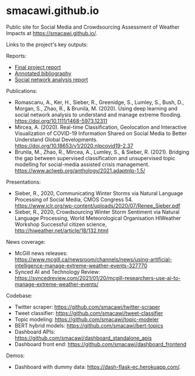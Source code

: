 # smacawi.github.io
Public site for Social Media and Crowdsourcing Assessment of Weather Impacts at https://smacawi.github.io/.

Links to the project's key outputs:

Reports:
- [Final project report](https://smacawi.github.io/docs/project-report.pdf)
- [Annotated bibliography](https://smacawi.github.io/docs/annotated-bibliography.pdf)
- [Social network analysis report](https://smacawi.github.io/docs/social-network-analysis-report.pdf)

Publications:
- Romascanu, A., Ker, H., Sieber, R., Greenidge, S., Lumley, S., Bush, D., Morgan, S., Zhao, R., & Brunila, M. (2020). Using deep learning and social network analysis to understand and manage extreme flooding. https://doi.org/10.1111/1468-5973.12311 
- Mircea, A. (2020). Real-time Classification, Geolocation and Interactive Visualization of COVID-19 Information Shared on Social Media to Better Understand Global Developments. https://doi.org/10.18653/v1/2020.nlpcovid19-2.37 
- Brunila, M., Zhao, R., Mircea, A., Lumley, S., & Sieber, R. (2021). Bridging the gap between supervised classification and unsupervised topic modelling for social-media assisted crisis management. https://www.aclweb.org/anthology/2021.adaptnlp-1.5/ 

Presentations:
- Sieber, R., 2020, Communicating Winter Storms via Natural Language Processing of Social Media, CMOS Congress 54. https://www.iclr.org/wp-content/uploads/2020/07/Renee_Sieber.pdf 
- Sieber, R., 2020, Crowdsourcing Winter Storm Sentiment via Natural Language Processing, World Meteorological Organisation HIWeather Workshop Successful citizen science, http://hiweather.net/article/18/132.html 

News coverage:
 - McGill news releases: https://www.mcgill.ca/newsroom/channels/news/using-artificial-intelligence-manage-extreme-weather-events-327770 
 - Synced AI and Technology Review: https://syncedreview.com/2021/01/20/mcgill-researchers-use-ai-to-manage-extreme-weather-events/ 

Codebase: 
- Twitter scraper: https://github.com/smacawi/twitter-scraper 
- Tweet classifier: https://github.com/smacawi/tweet-classifier 
- Topic modeling: https://github.com/smacawi/topic-modeler 
- BERT hybrid models: https://github.com/smacawi/bert-topics 
- Dashboard APIs: https://github.com/smacawi/dashboard_standalone_apis 
- Dashboard front end: https://github.com/smacawi/dashboard_frontend 

Demos:
- Dashboard with dummy data: https://dash-flask-ec.herokuapp.com/. 


